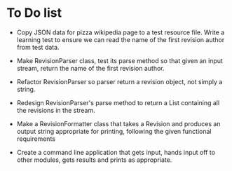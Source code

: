 # To Do list
- Copy JSON data for pizza wikipedia page to a test resource file. Write a learning
test to ensure we can read the name of the first revision author from test data.
  
- Make RevisionParser class, test its parse method so that given an input stream, return the
name of the first revision author. 
  
- Refactor RevisionParser so parser return a revision object, not simply a string. 

- Redesign RevisionParser's parse method to return a List<Revision> containing all the
revisions in the stream.
  
- Make a RevisionFormatter class that takes a Revision and produces an output string 
appropriate for printing, following the given functional requirements 
  
- Create a command line application that gets input, hands input off to other modules,
gets results and prints as appropriate. 